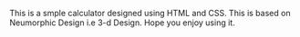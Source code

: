 This is a smple calculator designed using HTML and CSS. 
This is based on Neumorphic Design i.e 3-d Design.
Hope you enjoy using it.
